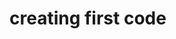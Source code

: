 
<!DOCTYPE html>
<html>
  <head>
    <meta charset="UTF-8">
  </head>
  <body>
    <h1> creating first code</h1>
  </body>
</html>
